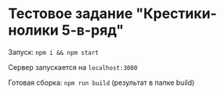 # Тестовое задание "Крестики-нолики 5-в-ряд"

Запуск: `npm i && npm start`

Сервер запускается на `localhost:3000`

Готовая сборка: `npm run build` (результат в папке build)
